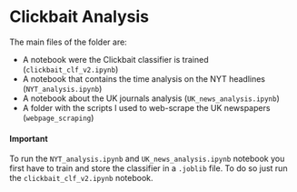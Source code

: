 # Clickbait Analysis

The main files of the folder are:

- A notebook were the Clickbait classifier is trained (`clickbait_clf_v2.ipynb`)
- A notebook that contains the time analysis on the NYT headlines (`NYT_analysis.ipynb`)
- A notebook about the UK journals analysis (`UK_news_analysis.ipynb`)
- A folder with the scripts I used to web-scrape the UK newspapers (`webpage_scraping`)

#### Important
To run the `NYT_analysis.ipynb` and `UK_news_analysis.ipynb` notebook you first have to train and store the classifier in a `.joblib` file. 
To do so just run the `clickbait_clf_v2.ipynb` notebook.
